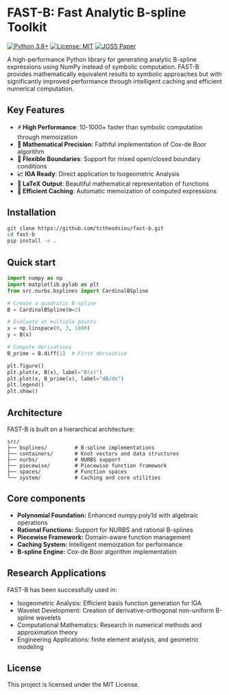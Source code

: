 # FAST-B: Fast Analytic B-spline Toolkit

[![Python 3.8+](https://img.shields.io/badge/python-3.8+-blue.svg)](https://www.python.org/downloads/)
[![License: MIT](https://img.shields.io/badge/License-MIT-yellow.svg)](https://opensource.org/licenses/MIT)
[![JOSS Paper](https://joss.theoj.org/papers/10.21105/joss.xxxxx/status.svg)
](https://doi.org/10.21105/joss.xxxxx)

A high-performance Python library for generating analytic B-spline expressions 
using NumPy instead of symbolic computation. FAST-B provides mathematically 
equivalent results to symbolic approaches but with significantly improved 
performance through intelligent caching and efficient numerical computation.

## Key Features

- **⚡ High Performance**: 10-1000× faster than symbolic computation through memoization
- **🎯 Mathematical Precision**: Faithful implementation of Cox-de Boor algorithm
- **🔧 Flexible Boundaries**: Support for mixed open/closed boundary conditions
- **📈 IGA Ready**: Direct application to Isogeometric Analysis
- **🎨 LaTeX Output**: Beautiful mathematical representation of functions
- **💾 Efficient Caching**: Automatic memoization of computed expressions

## Installation

```bash
git clone https://github.com/tctheodsiou/fast-b.git
cd fast-b
pip install -e .
```

## Quick start
```python
import numpy as np
import matplotlib.pylab as plt
from src.nurbs.bsplines import CardinalBSpline

# Create a quadratic B-spline
B = CardinalBSpline(m=2)

# Evaluate at multiple points
x = np.linspace(0, 3, 1000)
y = B(x)

# Compute derivatives
B_prime = B.diff(1)  # First derivative

plt.figure()
plt.plot(x, B(x), label="B(x)")
plt.plot(x, B_prime(x), label="dB/dx")
plt.legend()
plt.show()

```

## Architecture
FAST-B is built on a hierarchical architecture:
```
src/
├── bsplines/         # B-spline implementations
├── containers/       # Knot vectors and data structures
├── nurbs/            # NURBS support
├── piecewise/        # Piecewise function framework
├── spaces/           # Function spaces
└── system/           # Caching and core utilities
```

## Core components
- **Polynomial Foundation:** Enhanced numpy.poly1d with algebraic operations
- **Rational Functions:** Support for NURBS and rational B-splines 
- **Piecewise Framework:** Domain-aware function management
- **Caching System:** Intelligent memoization for performance
- **B-spline Engine:** Cox-de Boor algorithm implementation

## Research Applications
FAST-B has been successfully used in:
- Isogeometric Analysis: Efficient basis function generation for IGA
- Wavelet Development: Creation of derivative-orthogonal non-uniform B-spline 
  wavelets
- Computational Mathematics: Research in numerical methods and approximation 
  theory
- Engineering Applications: finite element analysis, and geometric modeling

## License
This project is licensed under the MIT License.
